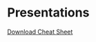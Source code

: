 # Presentations
[Download Cheat Sheet](https://github.com/ExCL-Docs/excl-user-docs/raw/master/ephemera/March2023Meeting.pdf)

